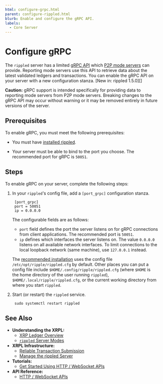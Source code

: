 ```yaml
---
html: configure-grpc.html
parent: configure-rippled.html
blurb: Enable and configure the gRPC API.
labels:
  - Core Server
---
```

# Configure gRPC

The `rippled` server has a limited [gRPC API](https://grpc.io/) which [P2P mode servers](../../rippled-server-modes.md) can provide. Reporting mode servers use this API to retrieve data about the latest validated ledgers and transactions. You can enable the gRPC API on your server with a new configuration stanza. [New in: rippled 1.5.0][]

**Caution:** gRPC support is intended specifically for providing data to reporting mode servers from P2P mode servers. Breaking changes to the gRPC API may occur without warning or it may be removed entirely in future versions of the server.

## Prerequisites

To enable gRPC, you must meet the following prerequisites:

- You must have [installed rippled](../installation/index.mdx).

- Your server must be able to bind to the port you choose. The recommended port for gRPC is `50051`.

## Steps

To enable gRPC on your server, complete the following steps:

1. In your `rippled`'s config file, add a `[port_grpc]` configuration stanza.

        [port_grpc]
        port = 50051
        ip = 0.0.0.0

    The configurable fields are as follows:

    - `port` field defines the port the server listens on for gRPC connections from client applications. The recommended port is `50051`.
    - `ip` defines which interfaces the server listens on. The value `0.0.0.0` listens on all available network interfaces. To limit connections to the local loopback network (same machine), use `127.0.0.1` instead.

    The [recommended installation](../installation/index.mdx) uses the config file `/etc/opt/ripple/rippled.cfg` by default. Other places you can put a config file include `$HOME/.config/ripple/rippled.cfg` (where `$HOME` is the home directory of the user running `rippled`), `$HOME/.local/ripple/rippled.cfg`, or the current working directory from where you start `rippled`.

2. Start (or restart) the `rippled` service.

        sudo systemctl restart rippled

## See Also

- **Understanding the XRPL:**
    - [XRP Ledger Overview](xrp-ledger-overview.html)
    - [`rippled` Server Modes](../../rippled-server-modes.md)
- **XRPL Infrastructure:**
    - [Reliable Transaction Submission](reliable-transaction-submission.html)
    - [Manage the rippled Server](../../index.mdx)
- **Tutorials:**
    - [Get Started Using HTTP / WebSocket APIs](get-started-using-http-websocket-apis.html)
- **API Reference:**
    - [HTTP / WebSocket APIs](../../../references/http-websocket-apis/index.mdx)

<!--{# common link defs #}-->
<!-- {% include '_snippets/rippled-api-links.md' %}			
{% include '_snippets/tx-type-links.md' %}			
{% include '_snippets/rippled_versions.md' %} -->
